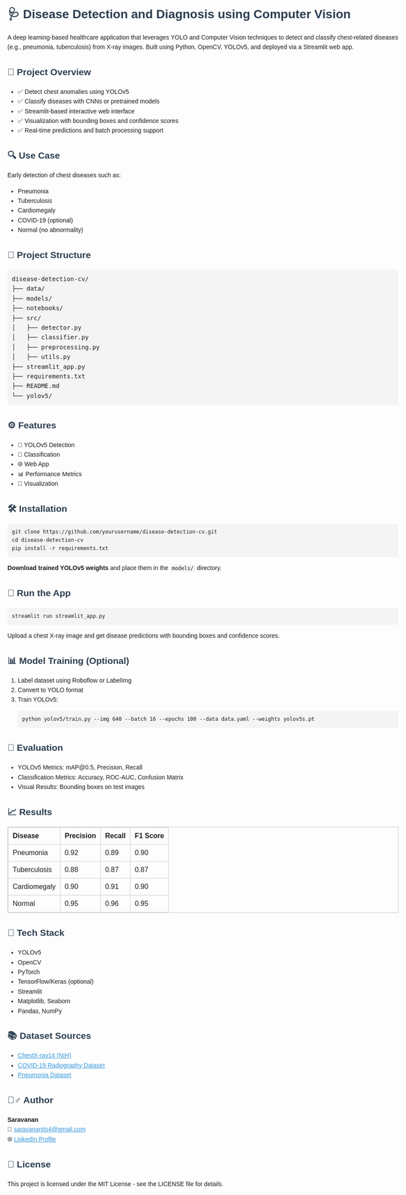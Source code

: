 
  <title>Disease Detection and Diagnosis using Computer Vision</title>
  <style>
    body {
      font-family: Arial, sans-serif;
      line-height: 1.6;
      padding: 20px;
      max-width: 900px;
      margin: auto;
    }
    code {
      background-color: #f4f4f4;
      padding: 2px 4px;
      border-radius: 4px;
    }
    pre {
      background-color: #f4f4f4;
      padding: 10px;
      border-radius: 5px;
      overflow-x: auto;
    }
    table {
      width: 100%;
      border-collapse: collapse;
      margin-bottom: 1em;
    }
    table, th, td {
      border: 1px solid #ccc;
    }
    th, td {
      padding: 10px;
      text-align: left;
    }
    h1, h2, h3 {
      color: #2c3e50;
    }
    a {
      color: #3498db;
    }
  </style>
</head>
<body>

<h1>🩺 Disease Detection and Diagnosis using Computer Vision</h1>

<p>A deep learning-based healthcare application that leverages YOLO and Computer Vision techniques to detect and classify chest-related diseases (e.g., pneumonia, tuberculosis) from X-ray images. Built using Python, OpenCV, YOLOv5, and deployed via a Streamlit web app.</p>

<h2>📌 Project Overview</h2>
<ul>
  <li>✅ Detect chest anomalies using YOLOv5</li>
  <li>✅ Classify diseases with CNNs or pretrained models</li>
  <li>✅ Streamlit-based interactive web interface</li>
  <li>✅ Visualization with bounding boxes and confidence scores</li>
  <li>✅ Real-time predictions and batch processing support</li>
</ul>

<h2>🔍 Use Case</h2>
<p>Early detection of chest diseases such as:</p>
<ul>
  <li>Pneumonia</li>
  <li>Tuberculosis</li>
  <li>Cardiomegaly</li>
  <li>COVID-19 (optional)</li>
  <li>Normal (no abnormality)</li>
</ul>

<h2>📂 Project Structure</h2>
<pre>
disease-detection-cv/
├── data/
├── models/
├── notebooks/
├── src/
│   ├── detector.py
│   ├── classifier.py
│   ├── preprocessing.py
│   ├── utils.py
├── streamlit_app.py
├── requirements.txt
├── README.md
└── yolov5/
</pre>

<h2>⚙️ Features</h2>
<ul>
  <li>🔬 YOLOv5 Detection</li>
  <li>🧠 Classification</li>
  <li>🌐 Web App</li>
  <li>📊 Performance Metrics</li>
  <li>📸 Visualization</li>
</ul>

<h2>🛠️ Installation</h2>
<pre><code>git clone https://github.com/yourusername/disease-detection-cv.git
cd disease-detection-cv
pip install -r requirements.txt
</code></pre>

<p><strong>Download trained YOLOv5 weights</strong> and place them in the <code>models/</code> directory.</p>

<h2>🚀 Run the App</h2>
<pre><code>streamlit run streamlit_app.py</code></pre>

<p>Upload a chest X-ray image and get disease predictions with bounding boxes and confidence scores.</p>

<h2>📊 Model Training (Optional)</h2>
<ol>
  <li>Label dataset using Roboflow or LabelImg</li>
  <li>Convert to YOLO format</li>
  <li>Train YOLOv5:
<pre><code>python yolov5/train.py --img 640 --batch 16 --epochs 100 --data data.yaml --weights yolov5s.pt</code></pre>
  </li>
</ol>

<h2>🧪 Evaluation</h2>
<ul>
  <li>YOLOv5 Metrics: mAP@0.5, Precision, Recall</li>
  <li>Classification Metrics: Accuracy, ROC-AUC, Confusion Matrix</li>
  <li>Visual Results: Bounding boxes on test images</li>
</ul>

<h2>📈 Results</h2>
<table>
  <tr>
    <th>Disease</th>
    <th>Precision</th>
    <th>Recall</th>
    <th>F1 Score</th>
  </tr>
  <tr>
    <td>Pneumonia</td>
    <td>0.92</td>
    <td>0.89</td>
    <td>0.90</td>
  </tr>
  <tr>
    <td>Tuberculosis</td>
    <td>0.88</td>
    <td>0.87</td>
    <td>0.87</td>
  </tr>
  <tr>
    <td>Cardiomegaly</td>
    <td>0.90</td>
    <td>0.91</td>
    <td>0.90</td>
  </tr>
  <tr>
    <td>Normal</td>
    <td>0.95</td>
    <td>0.96</td>
    <td>0.95</td>
  </tr>
</table>

<h2>🧰 Tech Stack</h2>
<ul>
  <li>YOLOv5</li>
  <li>OpenCV</li>
  <li>PyTorch</li>
  <li>TensorFlow/Keras (optional)</li>
  <li>Streamlit</li>
  <li>Matplotlib, Seaborn</li>
  <li>Pandas, NumPy</li>
</ul>

<h2>📚 Dataset Sources</h2>
<ul>
  <li><a href="https://nihcc.app.box.com/v/ChestXray-NIHCC">ChestX-ray14 (NIH)</a></li>
  <li><a href="https://www.kaggle.com/datasets/tawsifurrahman/covid19-radiography-database">COVID-19 Radiography Dataset</a></li>
  <li><a href="https://www.kaggle.com/paultimothymooney/chest-xray-pneumonia">Pneumonia Dataset</a></li>
</ul>

<h2>🙋‍♂️ Author</h2>
<p><strong>Saravanan</strong><br>
📧 <a href="mailto:saravananits4@gmail.com">saravananits4@gmail.com</a><br>
🌐 <a href="https://www.linkedin.com/in/itssaravanan" target="_blank">LinkedIn Profile</a></p>

<h2>📄 License</h2>
<p>This project is licensed under the MIT License - see the LICENSE file for details.</p>

</body>
</html>

